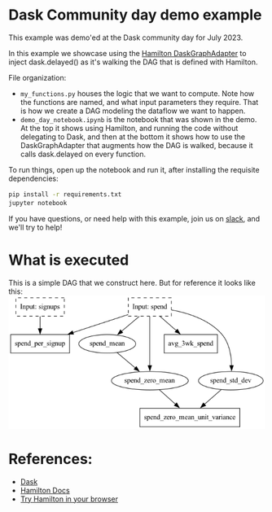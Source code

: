 # Dask Community day demo example

This example was demo'ed at the Dask community day for July 2023.

In this example we showcase using the [Hamilton DaskGraphAdapter](https://hamilton.dagworks.io/en/latest/reference/graph-adapters/DaskGraphAdapter/#h-dask-daskgraphadapter)
to inject dask.delayed() as it's walking the DAG that is defined with Hamilton.

File organization:

* `my_functions.py` houses the logic that we want to compute. Note how the functions are named, and what input
parameters they require. That is how we create a DAG modeling the dataflow we want to happen.
* `demo_day_notebook.ipynb` is the notebook that was shown in the demo. At the top it shows using Hamilton, and running
the code without delegating to Dask, and then at the bottom it shows how to use the DaskGraphAdapter that augments
how the DAG is walked, because it calls dask.delayed on every function.

To run things, open up the notebook and run it, after installing the requisite dependencies:
```bash
pip install -r requirements.txt
jupyter notebook
```

If you have questions, or need help with this example,
join us on [slack](https://join.slack.com/t/hamilton-opensource/shared_invite/zt-1bjs72asx-wcUTgH7q7QX1igiQ5bbdcg), and we'll try to help!

# What is executed
This is a simple DAG that we construct here. But for reference it looks like this:
![my_dag](my_dag.dot.png)

# References:
* [Dask](https://dask.org/)
* [Hamilton Docs](https://hamilton.dagworks.io/en/latest/)
* [Try Hamilton in your browser](https://www.tryhamilton.dev/)
